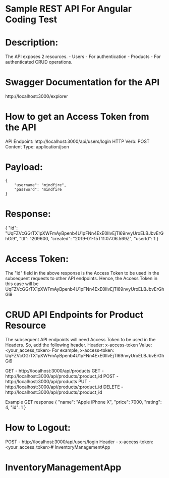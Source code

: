 # Sample REST API For Angular Coding Test

# Description:
The API exposes 2 resources.
	- Users - For authentication
	- Products - For authenticated CRUD operations.


# Swagger Documentation for the API
http://localhost:3000/explorer
	

# How to get an Access Token from the API

API Endpoint: http://localhost:3000/api/users/login
HTTP Verb: POST
Content Type: application/json

# Payload:
	{
		"username": "mindfire",
		"password": "mindfire
	}

# Response:
{
    "id": "UqFZVcGGrTX1pXWFmAyBpenb4U1pFNn4ExE0IIvEjTl69nvyUroELBJbvErGhGi9",
    "ttl": 1209600,
    "created": "2019-01-15T11:07:06.569Z",
    "userId": 1
}

# Access Token: 
The "id" field in the above response is the Access Token to be used in the subsequent requests to other API endpoints.
Hence, the Access Token in this case will be UqFZVcGGrTX1pXWFmAyBpenb4U1pFNn4ExE0IIvEjTl69nvyUroELBJbvErGhGi9


# CRUD API Endpoints for Product Resource

The subsequent API endpoints will need Access Token to be used in the Headers. So, add the following header.
Header: x-access-token
Value: <your_access_token>
For example, 
x-access-token: UqFZVcGGrTX1pXWFmAyBpenb4U1pFNn4ExE0IIvEjTl69nvyUroELBJbvErGhGi9

GET -       http://localhost:3000/api/products
GET -       http://localhost:3000/api/products/:product_id
POST -      http://localhost:3000/api/products
PUT -       http://localhost:3000/api/products/:product_id
DELETE -    http://localhost:3000/api/products/:product_id

Example GET response
	{
        "name": "Apple iPhone X",
        "price": 7000,
        "rating": 4,
        "id": 1
    }


# How to Logout:
POST - http://localhost:3000/api/users/login
Header - x-access-token: <your_access_token># InventoryManagementApp
# InventoryManagementApp
